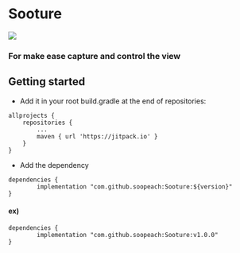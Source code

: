 # Sooture

[![](https://jitpack.io/v/soopeach/Sooture.svg)](https://jitpack.io/#soopeach/Sooture)

### For make ease capture and control the view

## Getting started

- Add it in your root build.gradle at the end of repositories:

```
allprojects {
    repositories {
        ...
        maven { url 'https://jitpack.io' }
	}
}
```

- Add the dependency

```
dependencies {
        implementation "com.github.soopeach:Sooture:${version}"
}
```

#### ex)

```
dependencies {
        implementation "com.github.soopeach:Sooture:v1.0.0"
}
```
